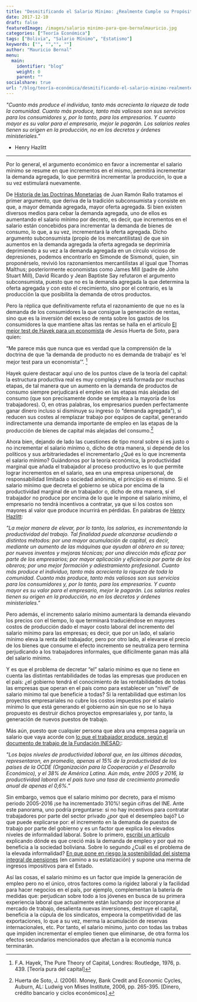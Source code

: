 ```yaml
---
title: "Desmitificando el Salario Mínimo: ¿Realmente Cumple su Propósito?"
date: 2017-12-10
draft: false
featuredImage: /images/salario minimo-para-que-bernalmauricio.jpg
categories: ["Teoría Económica"]
tags: ["Bolivia", "Salario Mínimo", "Estatismo"]
keywords: ["", "","", ""]
author: "Mauricio Bernal"
menu:
  main:
    identifier: "blog"
    weight: 0 
    parent: ""
socialshare: true
url: "/blog/teoría-económica/desmitificando-el-salario-minimo-realmente-cumple-su-proposito/"
---
```


*"Cuanto más produce el individuo, tanto más acrecienta la riqueza de toda la comunidad. Cuanto más produce, tanto más valiosos son sus servicios para los consumidores y, por lo tanto, para los empresarios. Y cuanto mayor es su valor para el empresario, mejor le pagarán. Los salarios reales tienen su origen en la producción, no en los decretos y órdenes ministeriales."* 

- Henry Hazlitt

---


Por lo general, el argumento económico en favor a incrementar el salario mínimo se resume en que incrementos en el mismo, permitirá incrementar la demanda agregada, lo que permitirá incrementar la producción, lo que a su vez estimulará nuevamente.

De [Historia de las Doctrinas Monetarias](https://archive.org/details/JuanRamnRalloHistoriaDeLasDoctrinasMonetarias/page/n46) de Juan Ramón Rallo tratamos el primer argumento, que deriva de la tradición subconsumista y consiste en que, a mayor demanda agregada, mayor oferta agregada. Si bien existen diversos medios para cebar la demanda agregada, uno de ellos es aumentando el salario mínimo por decreto, es decir, que incrementos en el salario están concebidos para incrementar la demanda de bienes de consumo, lo que, a su vez, incrementará la oferta agregada. Dicho argumento subconsumista (propio de los mercantilistas) de que sin aumentos en la demanda agregada la oferta agregada se deprimiría deprimiendo a su vez a la demanda agregada en un círculo vicioso de depresiones, podemos encontrarlo en Simonde de Sismondi, quien, sin proponérselo, revivió los razonamientos mercantilistas al igual que Thomas Malthus; posteriormente economistas como James Mill (padre de John Stuart Mill), David Ricardo y Jean Baptiste Say refutaron el argumento subconsumista, puesto que no es la demanda agregada la que determina la oferta agregada y con esto el crecimiento, sino por el contrario, es la producción la que posibilita la demanda de otros productos.

Pero la réplica que definitivamente refuta el razonamiento de que no es la demanda de los consumidores la que consigue la generación de rentas, sino que es la inversión del exceso de renta sobre los gastos de los consumidores la que mantiene altas las rentas  se halla en el artículo [El mejor test de Hayek para un economista](https://mises.org/es/wire/el-mejor-test-de-hayek-para-un-buen-economista) de Jesús Huerta de Soto, para quien:

“Me parece más que nunca que es verdad que la comprensión de la doctrina de que ‘la demanda de producto no es demanda de trabajo’ es ‘el mejor test para un economista’”. [^1]

Hayek quiere destacar aquí uno de los puntos clave de la teoría del capital: la estructura productiva real es muy compleja y está formada por muchas etapas, de tal manera que un aumento en la demanda de productos de consumo siempre perjudicará el empleo en las etapas más alejadas del consumo (que son precisamente donde se emplea a la mayoría de los trabajadores). O, en otras palabras, los empresarios pueden perfectamente ganar dinero incluso si disminuye su ingreso (o “demanda agregada”), si reducen sus costes al remplazar trabajo por equipos de capital, generando indirectamente una demanda importante de empleo en las etapas de la producción de bienes de capital más alejadas del consumo.[^2]

Ahora bien, dejando de lado las cuestiones de tipo moral sobre si es justo o no incrementar el salario mínimo o, dicho de otra manera, si depende de los políticos y sus arbitrariedades el incrementarlo ¿Qué es lo que incrementa el salario mínimo? Guiándonos por la teoría económica, la productividad marginal que añada el trabajador al proceso productivo es lo que permite lograr incrementos en el salario, sea en una empresa unipersonal, de responsabilidad limitada o sociedad anónima, el principio es el mismo. Si el salario mínimo que decreta el gobierno se ubica por encima de la productividad marginal de un trabajador o, dicho de otra manera, si el trabajador no produce por encima de lo que le impone el salario mínimo, el empresario no tendrá incentivos a contratar, ya que si los costos son mayores al valor que produce incurrirá en pérdidas. En palabras de [Henry Hazlitt](https://www.liberalismo.org/articulo/161/114/leyes/salario/minimo/):

*"La mejor manera de elevar, por lo tanto, los salarios, es incrementando la productividad del trabajo. Tal finalidad puede alcanzarse acudiendo a distintos métodos: por una mayor acumulación de capital, es decir, mediante un aumento de las máquinas que ayudan al obrero en su tarea; por nuevos inventos y mejoras técnicas; por una dirección más eficaz por parte de los empresarios; por mayor aplicación y eficiencia por parte de los obreros; por una mejor formación y adiestramiento profesional. Cuanto más produce el individuo, tanto más acrecienta la riqueza de toda la comunidad. Cuanto más produce, tanto más valiosos son sus servicios para los consumidores y, por lo tanto, para los empresarios. Y cuanto mayor es su valor para el empresario, mejor le pagarán. Los salarios reales tienen su origen en la producción, no en los decretos y órdenes ministeriales."*

Pero además, el incremento salario mínimo aumentará la demanda elevando los precios con el tiempo, lo que terminará traduciéndose en mayores costos de producción dado el mayor costo laboral del incremento del salario mínimo para las empresas; es decir, que por un lado, el salario mínimo eleva la renta del trabajador, pero por otro lado, al elevarse el precio de los bienes que consume el efecto incremento se neutraliza pero termina perjudicando a los trabajadores informales, que difícilmente ganan más allá del salario mínimo.

Y es que el problema de decretar “el” salario mínimo es que no tiene en cuenta las distintas rentabilidades de todas las empresas que producen en el país: ¿el gobierno tendrá el conocimiento de las rentabilidades de todas las empresas que operan en el país como para establecer un “nivel” de salario mínimo tal que beneficie a todas? Si la rentabilidad que estiman los proyectos empresariales no cubre los costos impuestos por el salario mínimo lo que está generando el gobierno aún sin que no se lo haya propuesto es destruir dichos proyectos empresariales y, por tanto, la generación de nuevos puestos de trabajo.

Más aún, puesto que cualquier persona que abra una empresa pagaría un salario que vaya acorde con [lo que el trabajador produce, según el documento de trabajo de la Fundación INESAD:](https://www.inesad.edu.bo/2018/08/08/boletin-4-el-circulo-vicioso-entre-elevada-informalidad-y-baja-productividad-en-bolivia/):

*"Los bajos niveles de productividad laboral que, en las últimas décadas, representaron, en promedio, apenas el 15% de la productividad de los países de la OCDE (Organización para la Cooperación y el Desarrollo Económico), y el 38% de América Latina. Aún más, entre 2005 y 2016, la productividad laboral en el país tuvo una tasa de crecimiento promedio anual de apenas el 0,6%."*

Sin embargo, vemos que el salario mínimo por decreto, para el mismo periodo 2005-2016 ¡se ha incrementado 310%! según cifras del INE. Ante este panorama, uno podría preguntarse: si no hay incentivos para contratar trabajadores por parte del sector privado ¿por qué el desempleo bajó? Lo que puede explicarse por: el incremento en la demanda de puestos de trabajo por parte del gobierno y es un factor que explica los elevados niveles de informalidad laboral. Sobre lo primero, [escribí un artículo](https://bernalmauricio.com/blog/an%C3%A1lisis-econ%C3%B3mico/recortando-gastos-equilibrando-cuentas-un-llamado-a-la-responsabilidad-fiscal/) explicando dónde es que creció más la demanda de empleo y por qué no beneficia a la sociedad boliviana. Sobre lo segundo ¿Cuál es el problema de la elevada informalidad? [En que pone en riesgo la sostenibilidad del sistema integral de pensiones](https://fundacion-milenio.org/coy-398-jubilacion-costos-fiscales-y-sostenibilidad/) (en camino a su estatización) y supone una merma de ingresos impositivos para el Estado.

Así las cosas, el salario mínimo es un factor que impide la generación de empleo pero no el único, otros factores como la rigidez laboral y la facilidad para hacer negocios en el país, por ejemplo, complementan la batería de medidas que: perjudican sobre todo a los jóvenes en busca de su primera experiencia laboral que actualmente están luchando por incorporarse al mercado de trabajo, desalienta nuevas inversiones, destruye el capital, beneficia a la cúpula de los sindicatos, empeora la competitividad de las exportaciones, lo que a su vez, merma la acumulación de reservas internacionales, etc. Por tanto, el salario mínimo, junto con todas las trabas que impiden incrementar el empleo tienen que eliminarse, de otra forma los efectos secundarios mencionados que afectan a la economía nunca terminarán.


[^1]: F.A. Hayek, The Pure Theory of Capital, Londres: Routledge, 1976, p. 439. [Teoría pura del capital]

[^2]: Huerta de Soto, J. (2006). Money, Bank Credit and Economic Cycles, Auburn, AL: Ludwig von Mises Institute, 2006, pp. 265-395. [Dinero, crédito bancario y ciclos económicos].

